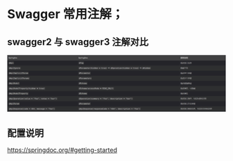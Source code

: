 # Swagger 常用注解；


## swagger2 与 swagger3 注解对比
![img.png](img.png)

## 配置说明
 https://springdoc.org/#getting-started
